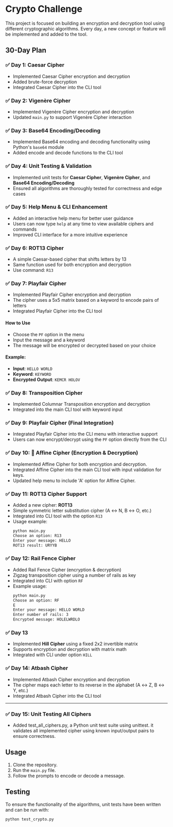 # Crypto Challenge

This project is focused on building an encryption and decryption tool using different cryptographic algorithms. Every day, a new concept or feature will be implemented and added to the tool.

## 30-Day Plan

### ✅ Day 1: Caesar Cipher
- Implemented Caesar Cipher encryption and decryption
- Added brute-force decryption
- Integrated Caesar Cipher into the CLI tool

### ✅ Day 2: Vigenère Cipher
- Implemented Vigenère Cipher encryption and decryption
- Updated `main.py` to support Vigenère Cipher interaction

### ✅ Day 3: Base64 Encoding/Decoding
- Implemented Base64 encoding and decoding functionality using Python's `base64` module
- Added encode and decode functions to the CLI tool

### ✅ Day 4: Unit Testing & Validation
- Implemented unit tests for **Caesar Cipher**, **Vigenère Cipher**, and **Base64 Encoding/Decoding**
- Ensured all algorithms are thoroughly tested for correctness and edge cases

### ✅ Day 5: Help Menu & CLI Enhancement
- Added an interactive help menu for better user guidance
- Users can now type `help` at any time to view available ciphers and commands
- Improved CLI interface for a more intuitive experience

### ✅ Day 6: ROT13 Cipher
- A simple Caesar-based cipher that shifts letters by 13
- Same function used for both encryption and decryption
- Use command: `R13`

### ✅ Day 7: Playfair Cipher
- Implemented Playfair Cipher encryption and decryption
- The cipher uses a 5x5 matrix based on a keyword to encode pairs of letters
- Integrated Playfair Cipher into the CLI tool

#### How to Use
- Choose the `PF` option in the menu
- Input the message and a keyword
- The message will be encrypted or decrypted based on your choice

#### Example:
- **Input**: `HELLO WORLD`
- **Keyword**: `KEYWORD`
- **Encrypted Output**: `KEMCR HOLOV`

### ✅ Day 8: Transposition Cipher
- Implemented Columnar Transposition encryption and decryption
- Integrated into the main CLI tool with keyword input

### ✅ Day 9: Playfair Cipher (Final Integration)
- Integrated Playfair Cipher into the CLI menu with interactive support
- Users can now encrypt/decrypt using the `PF` option directly from the CLI


### ✅ Day 10: 🔐 Affine Cipher (Encryption & Decryption)
- Implemented Affine Cipher for both encryption and decryption.
- Integrated Affine Cipher into the main CLI tool with input validation for keys.
- Updated help menu to include 'A' option for Affine Cipher.

### ✅ Day 11: ROT13 Cipher Support

- Added a new cipher: **ROT13**
- Simple symmetric letter substitution cipher (A ↔ N, B ↔ O, etc.)
- Integrated into CLI tool with the option `R13`
- Usage example:
  ```bash
  python main.py
  Choose an option: R13
  Enter your message: HELLO
  ROT13 result: URYYB


### ✅ Day 12: Rail Fence Cipher

- Added Rail Fence Cipher (encryption & decryption)
- Zigzag transposition cipher using a number of rails as key
- Integrated into CLI with option `RF`
- Example usage:
  ```bash
  python main.py
  Choose an option: RF
  E
  Enter your message: HELLO WORLD
  Enter number of rails: 3
  Encrypted message: HOLELWRDLO

### ✅ Day 13
- Implemented **Hill Cipher** using a fixed 2x2 invertible matrix
- Supports encryption and decryption with matrix math
- Integrated with CLI under option `HILL`


### ✅ Day 14: Atbash Cipher
- Implemented Atbash Cipher encryption and decryption
- The cipher maps each letter to its reverse in the alphabet (A ↔ Z, B ↔ Y, etc.)
- Integrated Atbash Cipher into the CLI tool
---

### ✅ Day 15: 	Unit Testing All Ciphers
- Added test_all_ciphers.py, a Python unit test suite using unittest. it validates all implemented 
  cipher using known input/output pairs to ensure correctness. 

## Usage

1. Clone the repository.
2. Run the `main.py` file.
3. Follow the prompts to encode or decode a message.

## Testing

To ensure the functionality of the algorithms, unit tests have been written and can be run with:

```bash
python test_crypto.py
